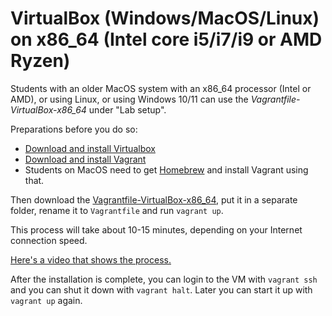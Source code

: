 # VirtualBox (Windows/MacOS/Linux) on x86_64 (Intel core i5/i7/i9 or AMD Ryzen)

Students with an older MacOS system with an x86_64 processor (Intel or AMD), or using Linux, or using Windows 10/11 can use the *Vagrantfile-VirtualBox-x86_64* under "Lab setup".

Preparations before you do so:

* [Download and install Virtualbox](https://virtualbox.org)
* [Download and install Vagrant](https://developer.hashicorp.com/vagrant/downloads?product_intent=vagrant)
* Students on MacOS need to get [Homebrew](https://brew.sh) and install Vagrant using that.

Then download the [Vagrantfile-VirtualBox-x86_64](https://github.com/unixerius/DSO/blob/readme-july/Lab%20setup/Vagrantfile-VirtualBox-x86_64), put it in a separate folder, rename it to `Vagrantfile` and run `vagrant up`.

This process will take about 10-15 minutes, depending on your Internet connection speed.

[Here's a video that shows the process.](https://www.youtube.com/watch?v=DsEdfCggXlQ)

After the installation is complete, you can login to the VM with `vagrant ssh` and you can shut it down with `vagrant halt`. Later you can start it up with `vagrant up` again.


